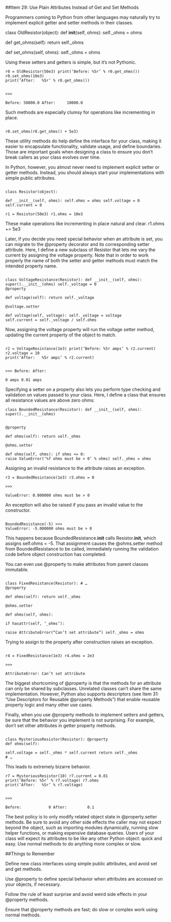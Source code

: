 ##Item 29: Use Plain Attributes Instead of Get and Set MethodsProgrammers coming to Python from other languages may naturally try to implement explicit getter and setter methods in their classes.class OldResistor(object): def __init__(self, ohms):self._ohms = ohmsdef get_ohms(self): return self._ohmsdef set_ohms(self, ohms): self._ohms = ohmsUsing these setters and getters is simple, but it’s not Pythonic. 
```r0 = OldResistor(50e3) print(‘Before: %5r’ % r0.get_ohms()) r0.set_ohms(10e3)print(‘After:	%5r’ % r0.get_ohms())>>>Before: 50000.0 After:     10000.0
```Such methods are especially clumsy for operations like incrementing in place. 

```r0.set_ohms(r0.get_ohms() + 5e3)
```These utility methods do help define the interface for your class, making it easier to encapsulate functionality, validate usage, and define boundaries. Those are importantgoals when designing a class to ensure you don’t break callers as your class evolves over time.In Python, however, you almost never need to implement explicit setter or getter methods. Instead, you should always start your implementations with simple public attributes.```class Resistor(object):def __init__(self, ohms): self.ohms = ohms self.voltage = 0 self.current = 0r1 = Resistor(50e3) r1.ohms = 10e3
```These make operations like incrementing in place natural and clear. r1.ohms += 5e3Later, if you decide you need special behavior when an attribute is set, you can migrate to the @property decorator and its corresponding setter attribute. Here, I define a new subclass of Resistor that lets me vary the current by assigning the voltage property. Note that in order to work properly the name of both the setter and getter methods must match the intended property name.```class VoltageResistance(Resistor): def __init__(self, ohms):super().__init__(ohms) self._voltage = 0@propertydef voltage(self): return self._voltage@voltage.setterdef voltage(self, voltage): self._voltage = voltageself.current = self._voltage / self.ohms
```Now, assigning the voltage property will run the voltage setter method, updating the current property of the object to match.```r2 = VoltageResistance(1e3) print(‘Before: %5r amps’ % r2.current) r2.voltage = 10print(‘After:	%5r amps’ % r2.current)>>> Before: After:0 amps 0.01 amps
```Specifying a setter on a property also lets you perform type checking and validation on values passed to your class. Here, I define a class that ensures all resistance values are above zero ohms:```class BoundedResistance(Resistor): def __init__(self, ohms):super().__init__(ohms)@propertydef ohms(self): return self._ohms@ohms.setterdef ohms(self, ohms): if ohms <= 0:raise ValueError(‘%f ohms must be > 0’ % ohms) self._ohms = ohms
```Assigning an invalid resistance to the attribute raises an exception. 
```r3 = BoundedResistance(1e3) r3.ohms = 0>>>ValueError: 0.000000 ohms must be > 0```
An exception will also be raised if you pass an invalid value to the constructor. 

```BoundedResistance(-5) >>>ValueError: -5.000000 ohms must be > 0
```This happens because BoundedResistance.__init__ calls Resistor.__init__, which assigns self.ohms = -5. That assignment causes the @ohms.setter method from BoundedResistance to be called, immediately running the validation code before object construction has completed.You can even use @property to make attributes from parent classes immutable.```class FixedResistance(Resistor): # …@propertydef ohms(self): return self._ohms@ohms.setterdef ohms(self, ohms):if hasattr(self, ‘_ohms’):raise AttributeError(“Can’t set attribute”) self._ohms = ohms
```Trying to assign to the property after construction raises an exception. 
```r4 = FixedResistance(1e3) r4.ohms = 2e3>>>AttributeError: Can’t set attribute
```The biggest shortcoming of @property is that the methods for an attribute can only be shared by subclasses. Unrelated classes can’t share the same implementation. However, Python also supports descriptors (see Item 31: “Use Descriptors for Reusable @property Methods”) that enable reusable property logic and many other use cases.Finally, when you use @property methods to implement setters and getters, be sure that the behavior you implement is not surprising. For example, don’t set other attributes in getter property methods.```class MysteriousResistor(Resistor): @propertydef ohms(self):self.voltage = self._ohms * self.current return self._ohms# …
```This leads to extremely bizarre behavior. 
```r7 = MysteriousResistor(10) r7.current = 0.01print(‘Before: %5r’ % r7.voltage) r7.ohmsprint(‘After:	%5r’ % r7.voltage)>>>Before:            0 After:         0.1
```The best policy is to only modify related object state in @property.setter methods. Be sure to avoid any other side effects the caller may not expect beyond the object, such as importing modules dynamically, running slow helper functions, or making expensive database queries. Users of your class will expect its attributes to be like any other Python object: quick and easy. Use normal methods to do anything more complex or slow.##Things to RememberDefine new class interfaces using simple public attributes, and avoid set and get methods.Use @property to define special behavior when attributes are accessed on your objects, if necessary.Follow the rule of least surprise and avoid weird side effects in your @property methods.Ensure that @property methods are fast; do slow or complex work using normal methods.